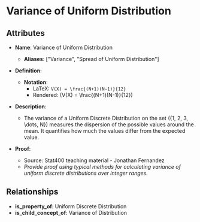 # Variance of Uniform Distribution

## Attributes

- **Name**: Variance of Uniform Distribution
  - **Aliases**: ["Variance", "Spread of Uniform Distribution"]

- **Definition**: 
  - **Notation**: 
    - LaTeX: `V(X) = \frac{(N+1)(N-1)}{12}`
    - Rendered: \(V(X) = \frac{(N+1)(N-1)}{12}\)

- **Description**: 
  - The variance of a Uniform Discrete Distribution on the set \(\{1, 2, 3, \dots, N\}\) measures the dispersion of the possible values around the mean. It quantifies how much the values differ from the expected value.
  
- **Proof**: 
  - Source: Stat400 teaching material - Jonathan Fernandez
  - *Provide proof using typical methods for calculating variance of uniform discrete distributions over integer ranges.*

## Relationships

- **is_property_of**: Uniform Discrete Distribution
- **is_child_concept_of**: Variance of Distribution